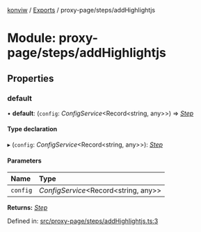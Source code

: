 [konviw]() / [Exports](../modules.md) / proxy-page/steps/addHighlightjs

# Module: proxy-page/steps/addHighlightjs

## Properties

### default

• **default**: (`config`: *ConfigService*<Record<string, any\>\>) => [*Step*](../interfaces/proxy_page_proxy_page_step.step.md)

#### Type declaration

▸ (`config`: *ConfigService*<Record<string, any\>\>): [*Step*](../interfaces/proxy_page_proxy_page_step.step.md)

#### Parameters

| Name | Type |
| :------ | :------ |
| `config` | *ConfigService*<Record<string, any\>\> |

**Returns:** [*Step*](../interfaces/proxy_page_proxy_page_step.step.md)

Defined in: [src/proxy-page/steps/addHighlightjs.ts:3](https://github.com/Sanofi-IADC/konviw/blob/d2e0da9/src/proxy-page/steps/addHighlightjs.ts#L3)
